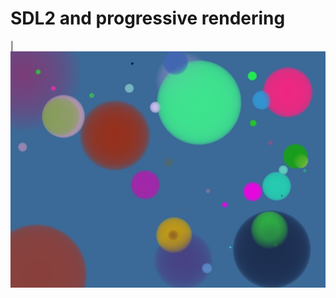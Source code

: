 SDL2 and progressive rendering
====================================================================================================

| ![aa dots][dots image]

[dots image]:               images/aadots.jpg

